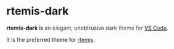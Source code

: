 # rtemis-dark

__rtemis-dark__ is an elegant, unobtrusive dark theme for [VS Code](https://code.visualstudio.com/).

It is the preferred theme for [rtemis](https://rtemis.lambdamd.org).
